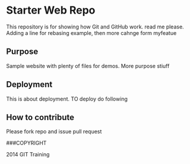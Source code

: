 # Starter Web Repo

This repository is for showing how Git and GitHub work. read me please. Adding a line for rebasing example, then more cahnge form myfeatue

## Purpose

Sample website with plenty of files for demos. More purpose stiuff

## Deployment

This is about deployment. TO deploy do following

## How to contribute

Please fork repo and issue pull request

###COPYRIGHT

2014 GIT Training 